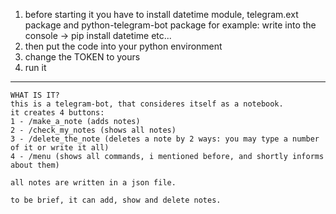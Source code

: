   1. before starting it you have to install datetime module, telegram.ext package and python-telegram-bot package
     for example:
         write into the console -> pip install datetime
                                                         etc...
  2. then put the code into your python environment
  3. change the TOKEN to yours
  4. run it
___________________________________________________________
    WHAT IS IT?
    this is a telegram-bot, that consideres itself as a notebook.
    it creates 4 buttons:
    1 - /make_a_note (adds notes)
    2 - /check_my_notes (shows all notes)
    3 - /delete_the_note (deletes a note by 2 ways: you may type a number of it or write it all)
    4 - /menu (shows all commands, i mentioned before, and shortly informs about them)
    
    all notes are written in a json file.
    
    to be brief, it can add, show and delete notes.
